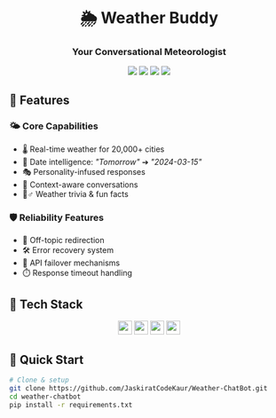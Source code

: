 <h1 align="center">🌦️ Weather Buddy</h1>
<h3 align="center">Your Conversational Meteorologist</h3>

<div align="center">
  <img src="https://img.shields.io/badge/Python-3.10+-3776AB?logo=python&logoColor=white">
  <img src="https://img.shields.io/badge/OpenAI-GPT-412991?logo=openai">
  <img src="https://img.shields.io/badge/API-Visual_Crossing-FF6F00?logo=openweathermap">
  <img src="https://img.shields.io/badge/License-MIT-green.svg">
</div>

## 🎩 Features

### 🌤️ Core Capabilities
- 🌡️ Real-time weather for 20,000+ cities
- 📅 Date intelligence: _"Tomorrow"_ ➔ _"2024-03-15"_
- 🎭 Personality-infused responses
- 🔄 Context-aware conversations
- 🤹♂️ Weather trivia & fun facts

### 🛡️ Reliability Features
- 🚫 Off-topic redirection
- 🛠️ Error recovery system
- 🔄 API failover mechanisms
- ⏱️ Response timeout handling

## 🧰 Tech Stack

<div align="center">
  <img src="https://img.shields.io/badge/-Python-3776AB?logo=python&logoColor=white" height="25">
  <img src="https://img.shields.io/badge/-OpenAI-412991?logo=openai" height="25">  
  <img src="https://img.shields.io/badge/-Visual_Crossing-FF6F00?logo=weather-underground" height="25">
  <img src="https://img.shields.io/badge/-JSON-000000?logo=json" height="25">
</div>

## 🚀 Quick Start

```bash
# Clone & setup
git clone https://github.com/JaskiratCodeKaur/Weather-ChatBot.git
cd weather-chatbot
pip install -r requirements.txt
```
